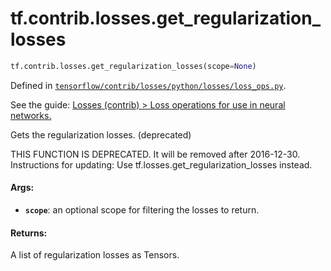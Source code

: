 <div itemscope itemtype="http://developers.google.com/ReferenceObject">
<meta itemprop="name" content="tf.contrib.losses.get_regularization_losses" />
</div>

# tf.contrib.losses.get_regularization_losses

``` python
tf.contrib.losses.get_regularization_losses(scope=None)
```



Defined in [`tensorflow/contrib/losses/python/losses/loss_ops.py`](https://www.tensorflow.org/code/tensorflow/contrib/losses/python/losses/loss_ops.py).

See the guide: [Losses (contrib) > Loss operations for use in neural networks.](../../../../../api_guides/python/contrib.losses.md#Loss_operations_for_use_in_neural_networks_)

Gets the regularization losses. (deprecated)

THIS FUNCTION IS DEPRECATED. It will be removed after 2016-12-30.
Instructions for updating:
Use tf.losses.get_regularization_losses instead.

#### Args:

* <b>`scope`</b>: an optional scope for filtering the losses to return.


#### Returns:

A list of regularization losses as Tensors.